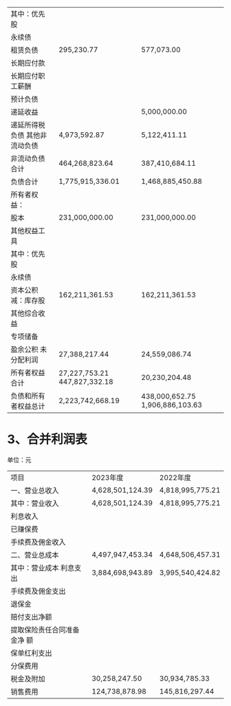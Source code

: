 <html><body><table><tr><td>其中：优先股</td><td></td><td></td></tr><tr><td>永续债</td><td></td><td></td></tr><tr><td>租赁负债</td><td>295,230.77</td><td>577,073.00</td></tr><tr><td>长期应付款</td><td></td><td></td></tr><tr><td>长期应付职工薪酬</td><td></td><td></td></tr><tr><td>预计负债</td><td></td><td></td></tr><tr><td>递延收益</td><td></td><td>5,000,000.00</td></tr><tr><td>递延所得税负债 其他非流动负债</td><td>4,973,592.87</td><td>5,122,411.11</td></tr><tr><td>非流动负债合计</td><td>464,268,823.64</td><td>387,410,684.11</td></tr><tr><td>负债合计</td><td>1,775,915,336.01</td><td>1,468,885,450.88</td></tr><tr><td>所有者权益：</td><td></td><td></td></tr><tr><td>股本</td><td>231,000,000.00</td><td>231,000,000.00</td></tr><tr><td>其他权益工具</td><td></td><td></td></tr><tr><td>其中：优先股</td><td></td><td></td></tr><tr><td>永续债</td><td></td><td></td></tr><tr><td>资本公积 减：库存股</td><td>162,211,361.53</td><td>162,211,361.53</td></tr><tr><td>其他综合收益</td><td></td><td></td></tr><tr><td>专项储备</td><td></td><td></td></tr><tr><td>盈余公积 未分配利润</td><td>27,388,217.44</td><td>24,559,086.74</td></tr><tr><td>所有者权益合计</td><td>27,227,753.21 447,827,332.18</td><td>20,230,204.48</td></tr><tr><td>负债和所有者权益总计</td><td>2,223,742,668.19</td><td>438,000,652.75 1,906,886,103.63</td></tr></table></body></html>  

# 3、合并利润表  

单位：元  


<html><body><table><tr><td>项目</td><td>2023年度</td><td>2022年度</td></tr><tr><td>一、营业总收入</td><td>4,628,501,124.39</td><td>4,818,995,775.21</td></tr><tr><td>其中：营业收入</td><td>4,628,501,124.39</td><td>4,818,995,775.21</td></tr><tr><td>利息收入</td><td></td><td></td></tr><tr><td>已赚保费</td><td></td><td></td></tr><tr><td>手续费及佣金收入</td><td></td><td></td></tr><tr><td>二、营业总成本</td><td>4,497,947,453.34</td><td>4,648,506,457.31</td></tr><tr><td>其中：营业成本 利息支出</td><td>3,884,698,943.89</td><td>3,995,540,424.82</td></tr><tr><td>手续费及佣金支出</td><td></td><td></td></tr><tr><td>退保金</td><td></td><td></td></tr><tr><td>赔付支出净额</td><td></td><td></td></tr><tr><td>提取保险责任合同准备金净 额</td><td></td><td></td></tr><tr><td>保单红利支出</td><td></td><td></td></tr><tr><td>分保费用</td><td></td><td></td></tr><tr><td>税金及附加</td><td>30,258,247.50</td><td>30,934,785.33</td></tr><tr><td>销售费用</td><td>124,738,878.98</td><td>145,816,297.44</td></tr></table></body></html>  